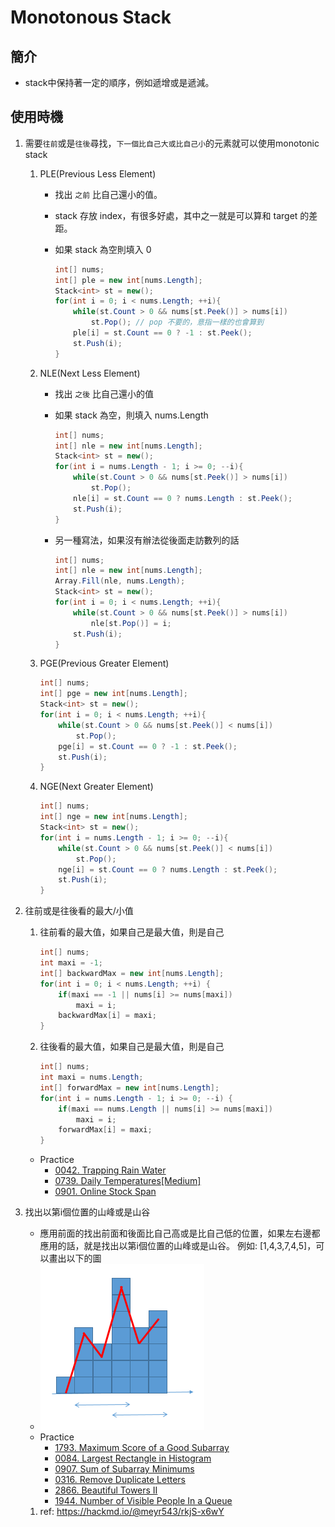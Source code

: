 # Monotonous Stack

## 簡介

- stack中保持著一定的順序，例如遞增或是遞減。

## 使用時機

1. 需要`往前`或是`往後`尋找，`下一個比自己大或比自己小`的元素就可以使用monotonic stack
   1. PLE(Previous Less Element)
      - 找出 `之前` 比自己還小的值。
      - stack 存放 index，有很多好處，其中之一就是可以算和 target 的差距。
      - 如果 stack 為空則填入 0

        ```csharp
        int[] nums;
        int[] ple = new int[nums.Length];
        Stack<int> st = new();
        for(int i = 0; i < nums.Length; ++i){
            while(st.Count > 0 && nums[st.Peek()] > nums[i]) 
                st.Pop(); // pop 不要的，意指一樣的也會算到
            ple[i] = st.Count == 0 ? -1 : st.Peek();
            st.Push(i);
        }
        ```

   2. NLE(Next Less Element)
      - 找出 `之後` 比自己還小的值
      - 如果 stack 為空，則填入 nums.Length

        ```csharp
        int[] nums;
        int[] nle = new int[nums.Length];
        Stack<int> st = new();
        for(int i = nums.Length - 1; i >= 0; --i){
            while(st.Count > 0 && nums[st.Peek()] > nums[i]) 
                st.Pop();
            nle[i] = st.Count == 0 ? nums.Length : st.Peek();
            st.Push(i);
        }
        ```

      - 另一種寫法，如果沒有辦法從後面走訪數列的話

         ```csharp
         int[] nums;
         int[] nle = new int[nums.Length];
         Array.Fill(nle, nums.Length);
         Stack<int> st = new();
         for(int i = 0; i < nums.Length; ++i){
             while(st.Count > 0 && nums[st.Peek()] > nums[i])
                 nle[st.Pop()] = i;
             st.Push(i);
         }
         ```

   3. PGE(Previous Greater Element)

        ```csharp
        int[] nums;
        int[] pge = new int[nums.Length];
        Stack<int> st = new();
        for(int i = 0; i < nums.Length; ++i){
            while(st.Count > 0 && nums[st.Peek()] < nums[i]) 
                st.Pop();
            pge[i] = st.Count == 0 ? -1 : st.Peek();
            st.Push(i);
        }
        ```

   4. NGE(Next Greater Element)

        ```csharp
        int[] nums;
        int[] nge = new int[nums.Length];
        Stack<int> st = new();
        for(int i = nums.Length - 1; i >= 0; --i){
            while(st.Count > 0 && nums[st.Peek()] < nums[i]) 
                st.Pop();
            nge[i] = st.Count == 0 ? nums.Length : st.Peek();
            st.Push(i);
        }
        ```

2. 往前或是往後看的最大/小值
   1. 往前看的最大值，如果自己是最大值，則是自己

        ```csharp
        int[] nums;
        int maxi = -1;
        int[] backwardMax = new int[nums.Length];
        for(int i = 0; i < nums.Length; ++i) {
            if(maxi == -1 || nums[i] >= nums[maxi])
                maxi = i;
            backwardMax[i] = maxi;
        }
        ```

   2. 往後看的最大值，如果自己是最大值，則是自己

        ```csharp
        int[] nums;
        int maxi = nums.Length;
        int[] forwardMax = new int[nums.Length];
        for(int i = nums.Length - 1; i >= 0; --i) {
            if(maxi == nums.Length || nums[i] >= nums[maxi])
                maxi = i;
            forwardMax[i] = maxi;
        }
        ```

   - Practice
     - [0042. Trapping Rain Water](https://leetcode.com/problems/trapping-rain-water/)
     - [0739. Daily Temperatures[Medium]](https://leetcode.com/problems/daily-temperatures/)
     - [0901. Online Stock Span](https://leetcode.com/problems/online-stock-span)

3. 找出以第i個位置的山峰或是山谷
   - 應用前面的找出前面和後面比自己高或是比自己低的位置，如果左右邊都應用的話，就是找出以第i個位置的山峰或是山谷。
例如: [1,4,3,7,4,5]，可以畫出以下的圖
   - ![Alt text](image.png)
   - Practice
     - [1793. Maximum Score of a Good Subarray](https://leetcode.com/problems/maximum-score-of-a-good-subarray)
     - [0084. Largest Rectangle in Histogram](https://leetcode.com/problems/largest-rectangle-in-histogram/)
     - [0907. Sum of Subarray Minimums](https://leetcode.com/problems/sum-of-subarray-minimums)
     - [0316. Remove Duplicate Letters](https://leetcode.com/problems/remove-duplicate-letters)
     - [2866. Beautiful Towers II](https://leetcode.com/problems/beautiful-towers-ii)
     - [1944. Number of Visible People In a Queue](https://leetcode.com/problems/number-of-visible-people-in-a-queue)

    1. ref: <https://hackmd.io/@meyr543/rkjS-x6wY>
